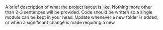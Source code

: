 A brief description of what the project layout is like.
Nothing more other than 2-3 sentences will be provided.
Code should be written so a single module can be kept in your head.
Update whenever a new folder is added, or when a significant change is made
requiring a new 